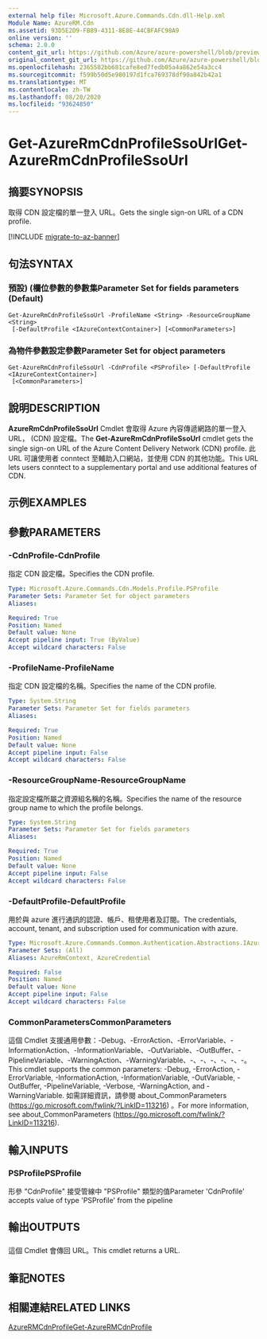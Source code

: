 ```yaml
---
external help file: Microsoft.Azure.Commands.Cdn.dll-Help.xml
Module Name: AzureRM.Cdn
ms.assetid: 93D5E2D9-FB89-4311-8E8E-44CBFAFC98A9
online version: ''
schema: 2.0.0
content_git_url: https://github.com/Azure/azure-powershell/blob/preview/src/ResourceManager/Cdn/Commands.Cdn/help/Get-AzureRmCdnProfileSsoUrl.md
original_content_git_url: https://github.com/Azure/azure-powershell/blob/preview/src/ResourceManager/Cdn/Commands.Cdn/help/Get-AzureRmCdnProfileSsoUrl.md
ms.openlocfilehash: 2365502bb681cafe8ed7fedb05a4a862e54a3cc4
ms.sourcegitcommit: f599b50d5e980197d1fca769378df90a842b42a1
ms.translationtype: MT
ms.contentlocale: zh-TW
ms.lasthandoff: 08/20/2020
ms.locfileid: "93624850"
---
```

# <span data-ttu-id="c3814-101">Get-AzureRmCdnProfileSsoUrl</span><span class="sxs-lookup"><span data-stu-id="c3814-101">Get-AzureRmCdnProfileSsoUrl</span></span>

## <span data-ttu-id="c3814-102">摘要</span><span class="sxs-lookup"><span data-stu-id="c3814-102">SYNOPSIS</span></span>
<span data-ttu-id="c3814-103">取得 CDN 設定檔的單一登入 URL。</span><span class="sxs-lookup"><span data-stu-id="c3814-103">Gets the single sign-on URL of a CDN profile.</span></span>

[!INCLUDE [migrate-to-az-banner](../../includes/migrate-to-az-banner.md)]

## <span data-ttu-id="c3814-104">句法</span><span class="sxs-lookup"><span data-stu-id="c3814-104">SYNTAX</span></span>

### <span data-ttu-id="c3814-105">預設)  (欄位參數的參數集</span><span class="sxs-lookup"><span data-stu-id="c3814-105">Parameter Set for fields parameters (Default)</span></span>
```
Get-AzureRmCdnProfileSsoUrl -ProfileName <String> -ResourceGroupName <String>
 [-DefaultProfile <IAzureContextContainer>] [<CommonParameters>]
```

### <span data-ttu-id="c3814-106">為物件參數設定參數</span><span class="sxs-lookup"><span data-stu-id="c3814-106">Parameter Set for object parameters</span></span>
```
Get-AzureRmCdnProfileSsoUrl -CdnProfile <PSProfile> [-DefaultProfile <IAzureContextContainer>]
 [<CommonParameters>]
```

## <span data-ttu-id="c3814-107">說明</span><span class="sxs-lookup"><span data-stu-id="c3814-107">DESCRIPTION</span></span>
<span data-ttu-id="c3814-108">**AzureRmCdnProfileSsoUrl** Cmdlet 會取得 Azure 內容傳遞網路的單一登入 URL， (CDN) 設定檔。</span><span class="sxs-lookup"><span data-stu-id="c3814-108">The **Get-AzureRmCdnProfileSsoUrl** cmdlet gets the single sign-on URL of the Azure Content Delivery Network (CDN) profile.</span></span>
<span data-ttu-id="c3814-109">此 URL 可讓使用者 conntect 至輔助入口網站，並使用 CDN 的其他功能。</span><span class="sxs-lookup"><span data-stu-id="c3814-109">This URL lets users conntect to a supplementary portal and use additional features of  CDN.</span></span>

## <span data-ttu-id="c3814-110">示例</span><span class="sxs-lookup"><span data-stu-id="c3814-110">EXAMPLES</span></span>

## <span data-ttu-id="c3814-111">參數</span><span class="sxs-lookup"><span data-stu-id="c3814-111">PARAMETERS</span></span>

### <span data-ttu-id="c3814-112">-CdnProfile</span><span class="sxs-lookup"><span data-stu-id="c3814-112">-CdnProfile</span></span>
<span data-ttu-id="c3814-113">指定 CDN 設定檔。</span><span class="sxs-lookup"><span data-stu-id="c3814-113">Specifies the CDN profile.</span></span>

```yaml
Type: Microsoft.Azure.Commands.Cdn.Models.Profile.PSProfile
Parameter Sets: Parameter Set for object parameters
Aliases: 

Required: True
Position: Named
Default value: None
Accept pipeline input: True (ByValue)
Accept wildcard characters: False
```

### <span data-ttu-id="c3814-114">-ProfileName</span><span class="sxs-lookup"><span data-stu-id="c3814-114">-ProfileName</span></span>
<span data-ttu-id="c3814-115">指定 CDN 設定檔的名稱。</span><span class="sxs-lookup"><span data-stu-id="c3814-115">Specifies the name of the CDN profile.</span></span>

```yaml
Type: System.String
Parameter Sets: Parameter Set for fields parameters
Aliases: 

Required: True
Position: Named
Default value: None
Accept pipeline input: False
Accept wildcard characters: False
```

### <span data-ttu-id="c3814-116">-ResourceGroupName</span><span class="sxs-lookup"><span data-stu-id="c3814-116">-ResourceGroupName</span></span>
<span data-ttu-id="c3814-117">指定設定檔所屬之資源組名稱的名稱。</span><span class="sxs-lookup"><span data-stu-id="c3814-117">Specifies the name of the resource group name to which the profile belongs.</span></span>

```yaml
Type: System.String
Parameter Sets: Parameter Set for fields parameters
Aliases: 

Required: True
Position: Named
Default value: None
Accept pipeline input: False
Accept wildcard characters: False
```

### <span data-ttu-id="c3814-118">-DefaultProfile</span><span class="sxs-lookup"><span data-stu-id="c3814-118">-DefaultProfile</span></span>
<span data-ttu-id="c3814-119">用於與 azure 進行通訊的認證、帳戶、租使用者及訂閱。</span><span class="sxs-lookup"><span data-stu-id="c3814-119">The credentials, account, tenant, and subscription used for communication with azure.</span></span>

```yaml
Type: Microsoft.Azure.Commands.Common.Authentication.Abstractions.IAzureContextContainer
Parameter Sets: (All)
Aliases: AzureRmContext, AzureCredential

Required: False
Position: Named
Default value: None
Accept pipeline input: False
Accept wildcard characters: False
```

### <span data-ttu-id="c3814-120">CommonParameters</span><span class="sxs-lookup"><span data-stu-id="c3814-120">CommonParameters</span></span>
<span data-ttu-id="c3814-121">這個 Cmdlet 支援通用參數：-Debug、-ErrorAction、-ErrorVariable、-InformationAction、-InformationVariable、-OutVariable、-OutBuffer、-PipelineVariable、-WarningAction、-WarningVariable、-、-、-、-、-、-。</span><span class="sxs-lookup"><span data-stu-id="c3814-121">This cmdlet supports the common parameters: -Debug, -ErrorAction, -ErrorVariable, -InformationAction, -InformationVariable, -OutVariable, -OutBuffer, -PipelineVariable, -Verbose, -WarningAction, and -WarningVariable.</span></span> <span data-ttu-id="c3814-122">如需詳細資訊，請參閱 about_CommonParameters (https://go.microsoft.com/fwlink/?LinkID=113216) 。</span><span class="sxs-lookup"><span data-stu-id="c3814-122">For more information, see about_CommonParameters (https://go.microsoft.com/fwlink/?LinkID=113216).</span></span>

## <span data-ttu-id="c3814-123">輸入</span><span class="sxs-lookup"><span data-stu-id="c3814-123">INPUTS</span></span>

### <span data-ttu-id="c3814-124">PSProfile</span><span class="sxs-lookup"><span data-stu-id="c3814-124">PSProfile</span></span>
<span data-ttu-id="c3814-125">形參 "CdnProfile" 接受管線中 "PSProfile" 類型的值</span><span class="sxs-lookup"><span data-stu-id="c3814-125">Parameter 'CdnProfile' accepts value of type 'PSProfile' from the pipeline</span></span>

## <span data-ttu-id="c3814-126">輸出</span><span class="sxs-lookup"><span data-stu-id="c3814-126">OUTPUTS</span></span>

###  
<span data-ttu-id="c3814-127">這個 Cmdlet 會傳回 URL。</span><span class="sxs-lookup"><span data-stu-id="c3814-127">This cmdlet returns a URL.</span></span>

## <span data-ttu-id="c3814-128">筆記</span><span class="sxs-lookup"><span data-stu-id="c3814-128">NOTES</span></span>

## <span data-ttu-id="c3814-129">相關連結</span><span class="sxs-lookup"><span data-stu-id="c3814-129">RELATED LINKS</span></span>

[<span data-ttu-id="c3814-130">AzureRMCdnProfile</span><span class="sxs-lookup"><span data-stu-id="c3814-130">Get-AzureRMCdnProfile</span></span>](./Get-AzureRMCdnProfile.md)


